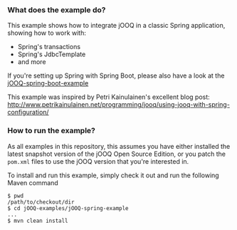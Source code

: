 ### What does the example do?

This example shows how to integrate jOOQ in a classic Spring application, showing how to work with:

- Spring's transactions
- Spring's JdbcTemplate
- and more

If you're setting up Spring with Spring Boot, please also have a look at the [jOOQ-spring-boot-example](https://github.com/jOOQ/jOOQ/tree/main/jOOQ-examples/jOOQ-spring-boot-example)

This example was inspired by Petri Kainulainen's excellent blog post:
http://www.petrikainulainen.net/programming/jooq/using-jooq-with-spring-configuration/

### How to run the example?

As all examples in this repository, this assumes you have either installed the latest snapshot version of the jOOQ Open Source Edition, or you patch the `pom.xml` files to use the jOOQ version that you're interested in.

To install and run this example, simply check it out and run the following Maven command

```
$ pwd
/path/to/checkout/dir
$ cd jOOQ-examples/jOOQ-spring-example
...
$ mvn clean install
```
